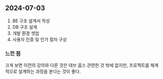 ## 2024-07-03
1. BE 구조 설계서 작성
2. DB 구조 설계
3. 개발 환경 셋업
4. 사용자 인증 및 인가 절차 구상

### 느낀 점
크게 보면 이전의 강의와 다른 것은 데브 옵스 관련한 것 밖에 없지만, 프로젝트를 체계적으로 설계하는 과정을 본다는 것이 좋다.  
